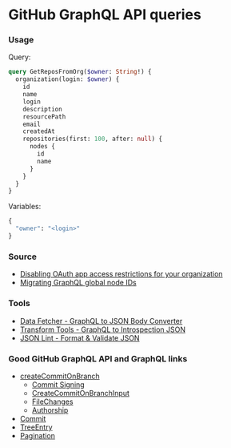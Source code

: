 # GitHub GraphQL API queries

### Usage

Query:
```graphql
query GetReposFromOrg($owner: String!) {
  organization(login: $owner) {
    id
    name
    login
    description
    resourcePath
    email
    createdAt
    repositories(first: 100, after: null) {
      nodes {
        id
        name
      }
    }
  }
}
```

Variables:
```graphql
{
  "owner": "<login>"
}
```

### Source

- [Disabling OAuth app access restrictions for your organization](https://docs.github.com/en/organizations/managing-oauth-access-to-your-organizations-data/disabling-oauth-app-access-restrictions-for-your-organization)
- [Migrating GraphQL global node IDs](https://docs.github.com/en/graphql/guides/migrating-graphql-global-node-ids)

### Tools

- [Data Fetcher - GraphQL to JSON Body Converter](https://datafetcher.com/graphql-json-body-converter)
- [Transform Tools - GraphQL to Introspection JSON](https://transform.tools/graphql-to-introspection-json)
- [JSON Lint - Format & Validate JSON](https://www.jsolint.com/)

### Good GitHub GraphQL API and GraphQL links

- [createCommitOnBranch](https://docs.github.com/en/graphql/reference/mutations#createcommitonbranch)
    - [Commit Signing](https://docs.github.com/en/graphql/reference/mutations#commit-signing)
    - [CreateCommitOnBranchInput](https://docs.github.com/en/graphql/reference/input-objects#createcommitonbranchinput)
    - [FileChanges](https://docs.github.com/pt/graphql/reference/input-objects#filechanges)
    - [Authorship](https://docs.github.com/en/graphql/reference/mutations#authorship)
- [Commit](https://docs.github.com/en/graphql/reference/objects#commit)
- [TreeEntry](https://docs.github.com/en/graphql/reference/objects#treeentry)
- [Pagination](https://graphql.org/learn/pagination/)
